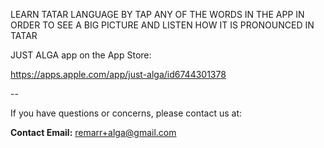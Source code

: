 LEARN TATAR LANGUAGE BY TAP ANY OF THE WORDS IN THE APP IN ORDER TO SEE A BIG PICTURE AND LISTEN HOW IT IS PRONOUNCED IN TATAR

JUST ALGA app on the App Store:

https://apps.apple.com/app/just-alga/id6744301378

--

If you have questions or concerns, please contact us at:

**Contact Email:** remarr+alga@gmail.com
